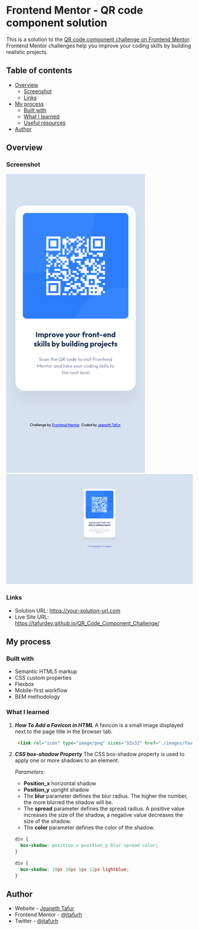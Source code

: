 # Frontend Mentor - QR code component solution

This is a solution to the [QR code component challenge on Frontend Mentor](https://www.frontendmentor.io/challenges/qr-code-component-iux_sIO_H). Frontend Mentor challenges help you improve your coding skills by building realistic projects. 

## Table of contents

- [Overview](#overview)
  - [Screenshot](#screenshot)
  - [Links](#links)
- [My process](#my-process)
  - [Built with](#built-with)
  - [What I learned](#what-i-learned)
  - [Useful resources](#useful-resources)
- [Author](#author)

## Overview

### Screenshot

![](./screenshot/mobile.png)
![](./screenshot/desktop.png)

### Links

- Solution URL: https://your-solution-url.com
- Live Site URL: https://tafurdev.github.io/QR_Code_Component_Challenge/

## My process

### Built with

- Semantic HTML5 markup
- CSS custom properties
- Flexbox
- Mobile-first workflow
- BEM methodology

### What I learned

1. _**How To Add a Favicon in HTML**_
A favicon is a small image displayed next to the page title in the browser tab.

    ```html
     <link rel="icon" type="image/png" sizes="32x32" href="./images/favicon-32x32.png">
    ```
2. _**CSS box-shadow Property**_
The CSS box-shadow property is used to apply one or more shadows to an element.

    _Parameters:_
    - **Position_x** horizontal shadow
    - **Position_y** upright shadow 
    - The **blur** parameter defines the blur radius. The higher the number, the more blurred the shadow will be.
    - The **spread** parameter defines the spread radius. A positive value increases the size of the shadow, a negative value decreases the size of the shadow.
    - The **color** parameter defines the color of the shadow.

    ```css
    div {
      box-shadow: position_x position_y blur spread color;
    }
    ```
    
    ```css
    div {
      box-shadow: 10px 10px 5px 12px lightblue;
    }
    ```

## Author

- Website - [Jeaneth Tafur](https://github.com/jtafurh)
- Frontend Mentor - [@jtafurh](https://www.frontendmentor.io/profile/jtafurh)
- Twitter - [@jtafurh](https://twitter.com/jtafurh?s=09)

